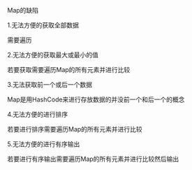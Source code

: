 Map的缺陷

1.无法方便的获取全部数据

需要遍历

2.无法方便的获取最大或最小的值

若要获取需要遍历Map的所有元素并进行比较

3.无法获取前一个或后一个数据

Map是用HashCode来进行存放数据的并没前一个和后一个的概念

4.无法方便的进行排序

若要进行排序需要遍历Map的所有元素并进行比较

5.无法方便的进行有序输出

若要进行有序输出需要遍历Map的所有元素并进行比较然后输出
